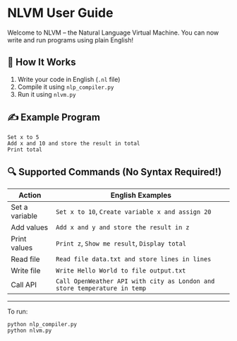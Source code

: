 # NLVM User Guide

Welcome to NLVM – the Natural Language Virtual Machine. You can now write and run programs using plain English!

## 🔧 How It Works
1. Write your code in English (`.nl` file)
2. Compile it using `nlp_compiler.py`
3. Run it using `nlvm.py`

## ✍️ Example Program
```
Set x to 5
Add x and 10 and store the result in total
Print total
```

## 🔍 Supported Commands (No Syntax Required!)
| Action | English Examples |
|--------|------------------|
| Set a variable | `Set x to 10`, `Create variable x and assign 20` |
| Add values | `Add x and y and store the result in z` |
| Print values | `Print z`, `Show me result`, `Display total` |
| Read file | `Read file data.txt and store lines in lines` |
| Write file | `Write Hello World to file output.txt` |
| Call API | `Call OpenWeather API with city as London and store temperature in temp` |

---

To run:
```
python nlp_compiler.py
python nlvm.py
```
